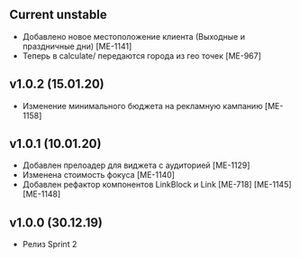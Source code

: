## Current unstable

* Добавлено новое местоположение клиента (Выходные и праздничные дни) [ME-1141]
* Теперь в calculate/ передаются города из гео точек [ME-967]

## v1.0.2 (15.01.20)

* Изменение минимального бюджета на рекламную кампанию [ME-1158]

## v1.0.1 (10.01.20)

* Добавлен прелоадер для виджета с аудиторией [ME-1129]
* Изменена стоимость фокуса [ME-1140]
* Добавлен рефактор компонентов LinkBlock и Link [ME-718] [ME-1145] [ME-1148]


## v1.0.0 (30.12.19)

* Релиз Sprint 2
